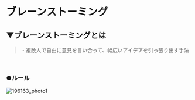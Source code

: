 # ブレーンストーミング

## ▼ブレーンストーミングとは
>・複数人で自由に意見を言い合って、幅広いアイデアを引っ張り出す手法<br>
<br>

### ●ルール
![196163_photo1](https://user-images.githubusercontent.com/81621944/229332132-555f9ab4-78bb-4693-b610-fe3d8840ca96.jpg)<br>
<br>
